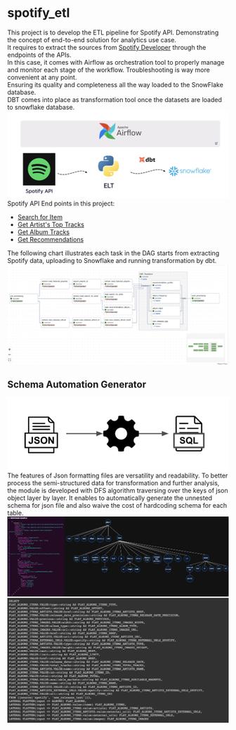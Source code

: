 # spotify_etl
 
This project is to develop the ETL pipeline for Spotify API. Demonstrating the concept of end-to-end solution for analytics use case.<br />
It requires to extract the sources from [Spotify Developer](https://developer.spotify.com/) through the endpoints of the APIs. <br />
In this case, it comes with Airflow as orchestration tool to properly manage and monitor each stage of the workflow. Troubleshooting is way more convenient at any point. <br />
Ensuring its quality and completeness all the way loaded to the SnowFlake database. <br />
DBT comes into place as transformation tool once the datasets are loaded to snowflake database. <br />
![Project Structure](images/Project_Structure.png)
Spotify API End points in this project:<br />
- [Search for Item](https://developer.spotify.com/documentation/web-api/reference/search)<br />
- [Get Artist's Top Tracks](https://developer.spotify.com/documentation/web-api/reference/get-an-artists-top-tracks)<br />
- [Get Album Tracks](https://developer.spotify.com/documentation/web-api/reference/get-an-albums-tracks)<br />
- [Get Recommendations](https://developer.spotify.com/documentation/web-api/reference/get-recommendations)<br />

The following chart illustrates each task in the DAG starts from extracting Spotify data, uploading to Snowflake and running transformation by dbt.<br />
![DAG](images/DAG.png)

## Schema Automation Generator
![Shcema Tool](images/schema_tool.png)<br />
The features of Json formatting files are versatility and readability.
To better process the semi-structured data for transformation and further analysis, the module is developed with DFS algorithm traversing over the keys of json object layer by layer.
It enables to automatically generate the unnested schema for json file and also waive the cost of hardcoding schema for each table.
![Json Object](images/json_object.png)
![SQL Query](images/sql_query.png)
